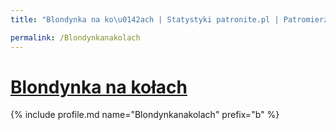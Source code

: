 ```yaml
---
title: "Blondynka na ko\u0142ach | Statystyki patronite.pl | Patromierz"

permalink: /Blondynkanakolach
---
```


# [Blondynka na kołach](https://patronite.pl/Blondynkanakolach)

{% include profile.md name="Blondynkanakolach" prefix="b" %}
